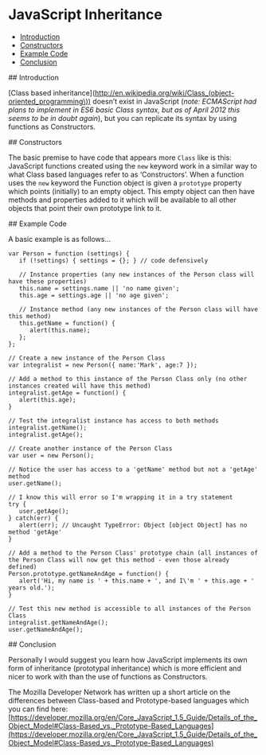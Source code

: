 # JavaScript Inheritance

- [Introduction](#1)
- [Constructors](#2)
- [Example Code](#3)
- [Conclusion](#4)

<div id="1"></div>
## Introduction

[Class based inheritance](http://en.wikipedia.org/wiki/Class_(object-oriented_programming\)) doesn’t exist in JavaScript (*note: ECMAScript had plans to implement in ES6 basic Class syntax, but as of April 2012 this seems to be in doubt again*), but you can replicate its syntax by using functions as Constructors.

<div id="2"></div>
## Constructors

The basic premise to have code that appears more `Class` like is this: JavaScript functions created using the `new` keyword work in a similar way to what Class based languages refer to as ‘Constructors’. When a function uses the `new` keyword the Function object is given a `prototype` property which points (initially) to an empty object. This empty object can then have methods and properties added to it which will be available to all other objects that point their own prototype link to it.

<div id="3"></div>
## Example Code

A basic example is as follows…

    var Person = function (settings) {
       if (!settings) { settings = {}; } // code defensively

       // Instance properties (any new instances of the Person class will have these properties)
       this.name = settings.name || 'no name given';
       this.age = settings.age || 'no age given';

       // Instance method (any new instances of the Person class will have this method)
       this.getName = function() {
          alert(this.name);
       };
    };

    // Create a new instance of the Person Class
    var integralist = new Person({ name:'Mark', age:7 });

    // Add a method to this instance of the Person Class only (no other instances created will have this method)
    integralist.getAge = function() {
       alert(this.age);
    }

    // Test the integralist instance has access to both methods
    integralist.getName();
    integralist.getAge();

    // Create another instance of the Person Class
    var user = new Person();

    // Notice the user has access to a 'getName' method but not a 'getAge' method
    user.getName();

    // I know this will error so I'm wrapping it in a try statement
    try {
       user.getAge();
    } catch(err) {
       alert(err); // Uncaught TypeError: Object [object Object] has no method 'getAge'
    }

    // Add a method to the Person Class' prototype chain (all instances of the Person Class will now get this method - even those already defined)
    Person.prototype.getNameAndAge = function() {
       alert('Hi, my name is ' + this.name + ', and I\'m ' + this.age + ' years old.');
    }

    // Test this new method is accessible to all instances of the Person Class
    integralist.getNameAndAge();
    user.getNameAndAge();

<div id="4"></div>
## Conclusion

Personally I would suggest you learn how JavaScript implements its own form of inheritance (prototypal inheritance) which is more efficient and nicer to work with than the use of functions as Constructors.

The Mozilla Developer Network has written up a short article on the differences between Class-based and Prototype-based languages which you can find here: [https://developer.mozilla.org/en/Core_JavaScript_1.5_Guide/Details_of_the_Object_Model#Class-Based_vs._Prototype-Based_Languages](https://developer.mozilla.org/en/Core_JavaScript_1.5_Guide/Details_of_the_Object_Model#Class-Based_vs._Prototype-Based_Languages)

